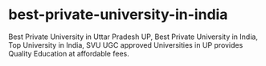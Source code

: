 # best-private-university-in-india
Best Private University in Uttar Pradesh UP, Best Private University in India, Top University in India, SVU UGC approved Universities in UP provides Quality Education at affordable fees.
